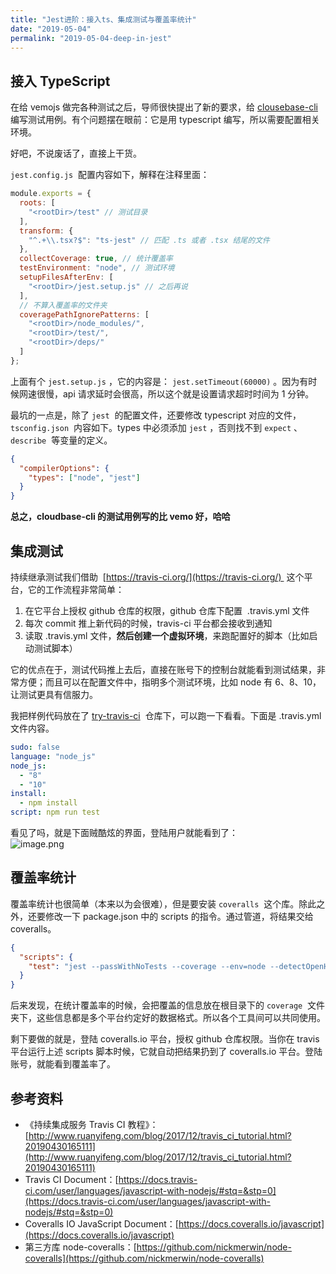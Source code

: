 ```yaml
---
title: "Jest进阶：接入ts、集成测试与覆盖率统计"
date: "2019-05-04"
permalink: "2019-05-04-deep-in-jest"
---
```


## 接入 TypeScript

在给 vemojs 做完各种测试之后，导师很快提出了新的要求，给 [clousebase-cli](https://github.com/TencentCloudBase/cloud-base-cli)  编写测试用例。有个问题摆在眼前：它是用 typescript 编写，所以需要配置相关环境。

好吧，不说废话了，直接上干货。

`jest.config.js`  配置内容如下，解释在注释里面：

```javascript
module.exports = {
  roots: [
    "<rootDir>/test" // 测试目录
  ],
  transform: {
    "^.+\\.tsx?$": "ts-jest" // 匹配 .ts 或者 .tsx 结尾的文件
  },
  collectCoverage: true, // 统计覆盖率
  testEnvironment: "node", // 测试环境
  setupFilesAfterEnv: [
    "<rootDir>/jest.setup.js" // 之后再说
  ],
  // 不算入覆盖率的文件夹
  coveragePathIgnorePatterns: [
    "<rootDir>/node_modules/",
    "<rootDir>/test/",
    "<rootDir>/deps/"
  ]
};
```

上面有个 `jest.setup.js` ，它的内容是： `jest.setTimeout(60000)` 。因为有时候网速很慢，api 请求延时会很高，所以这个就是设置请求超时时间为 1 分钟。

最坑的一点是，除了 `jest`  的配置文件，还要修改 typescript 对应的文件， `tsconfig.json`  内容如下。types 中必须添加 `jest` ，否则找不到 `expect` 、 `describe`  等变量的定义。

```json
{
  "compilerOptions": {
    "types": ["node", "jest"]
  }
}
```

**总之，cloudbase-cli 的测试用例写的比 vemo 好，哈哈**

## 集成测试

持续继承测试我们借助  [https://travis-ci.org/](https://travis-ci.org/)  这个平台，它的工作流程非常简单：

1. 在它平台上授权 github 仓库的权限，github 仓库下配置  .travis.yml 文件
1. 每次 commit 推上新代码的时候，travis-ci 平台都会接收到通知
1. 读取 .travis.yml 文件，**然后创建一个虚拟环境**，来跑配置好的脚本（比如启动测试脚本）

它的优点在于，测试代码推上去后，直接在账号下的控制台就能看到测试结果，非常方便；而且可以在配置文件中，指明多个测试环境，比如 node 有 6、8、10，让测试更具有信服力。

我把样例代码放在了 [try-travis-ci](https://github.com/starryrbs/try-travis-ci)  仓库下，可以跑一下看看。下面是 .travis.yml 文件内容。

```yaml
sudo: false
language: "node_js"
node_js:
  - "8"
  - "10"
install:
  - npm install
script: npm run test
```

看见了吗，就是下面贼酷炫的界面，登陆用户就能看到了：<br />![image.png](https://cdn.nlark.com/yuque/0/2019/png/233327/1556960049220-d204d334-21fb-4963-9095-e37d1600ac4b.png#align=left&display=inline&height=784&name=image.png&originHeight=980&originWidth=1908&size=147774&status=done&width=1526.4)

## 覆盖率统计

覆盖率统计也很简单（本来以为会很难），但是要安装 `coveralls`  这个库。除此之外，还要修改一下 package.json 中的 scripts 的指令。通过管道，将结果交给 coveralls。

```json
{
  "scripts": {
    "test": "jest --passWithNoTests --coverage --env=node --detectOpenHandles --coverageReporters=text-lcov | coveralls"
  }
}
```

后来发现，在统计覆盖率的时候，会把覆盖的信息放在根目录下的 `coverage`  文件夹下，这些信息都是多个平台约定好的数据格式。所以各个工具间可以共同使用。

剩下要做的就是，登陆 coveralls.io 平台，授权 github 仓库权限。当你在 travis 平台运行上述 scripts 脚本时候，它就自动把结果扔到了 coveralls.io 平台。登陆账号，就能看到覆盖率了。

## 参考资料

- 《持续集成服务 Travis CI 教程》：[http://www.ruanyifeng.com/blog/2017/12/travis_ci_tutorial.html?20190430165111](http://www.ruanyifeng.com/blog/2017/12/travis_ci_tutorial.html?20190430165111)
- Travis CI Document：[https://docs.travis-ci.com/user/languages/javascript-with-nodejs/#stq=&stp=0](https://docs.travis-ci.com/user/languages/javascript-with-nodejs/#stq=&stp=0)
- Coveralls IO JavaScript Document：[https://docs.coveralls.io/javascript](https://docs.coveralls.io/javascript)
- 第三方库 node-coveralls：[https://github.com/nickmerwin/node-coveralls](https://github.com/nickmerwin/node-coveralls)
